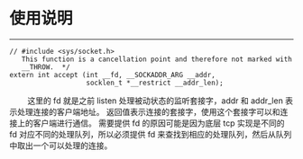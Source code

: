 # 使用说明
***

    // #include <sys/socket.h>
       This function is a cancellation point and therefore not marked with
       __THROW.  */
    extern int accept (int __fd, __SOCKADDR_ARG __addr,
                       socklen_t *__restrict __addr_len);
    
&emsp;&emsp;
这里的 fd 就是之前 listen 处理被动状态的监听套接字，addr 和 addr\_len 表示处理连接的客户端地址。
返回值表示连接的套接字，使用这个套接字可以和连接上的客户端进行通信。
需要提供 fd 的原因可能是因为底层 tcp 实现是不同的 fd 对应不同的处理队列，所以必须提供 fd 来查找到相应的处理队列，然后从队列中取出一个可以处理的连接。